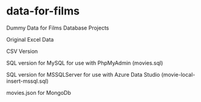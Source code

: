 # data-for-films
Dummy Data for Films Database Projects

Original Excel Data

CSV Version

SQL version for MySQL for use with PhpMyAdmin (movies.sql)

SQL version for MSSQLServer for use with Azure Data Studio (movie-local-insert-mssql.sql)

movies.json for MongoDb
